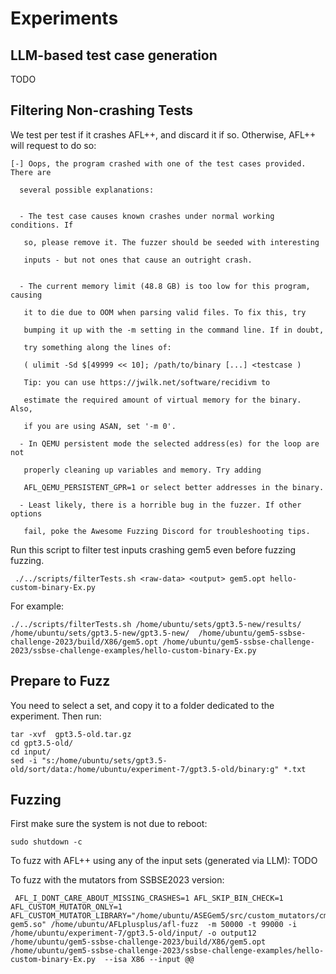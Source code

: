 # Experiments

## LLM-based test case generation

TODO

## Filtering Non-crashing Tests

We test per test if it crashes AFL++, and discard it if so. Otherwise, AFL++ will request to do so:
```
[-] Oops, the program crashed with one of the test cases provided. There are 

  several possible explanations: 

  
  - The test case causes known crashes under normal working conditions. If 

   so, please remove it. The fuzzer should be seeded with interesting 

   inputs - but not ones that cause an outright crash. 

  
  - The current memory limit (48.8 GB) is too low for this program, causing 

   it to die due to OOM when parsing valid files. To fix this, try 

   bumping it up with the -m setting in the command line. If in doubt, 

   try something along the lines of: 

   ( ulimit -Sd $[49999 << 10]; /path/to/binary [...] <testcase ) 

   Tip: you can use https://jwilk.net/software/recidivm to 

   estimate the required amount of virtual memory for the binary. Also, 

   if you are using ASAN, set '-m 0'. 

  - In QEMU persistent mode the selected address(es) for the loop are not 

   properly cleaning up variables and memory. Try adding 

   AFL_QEMU_PERSISTENT_GPR=1 or select better addresses in the binary. 

  - Least likely, there is a horrible bug in the fuzzer. If other options 

   fail, poke the Awesome Fuzzing Discord for troubleshooting tips. 
```

Run this script to filter test inputs crashing gem5 even before fuzzing fuzzing.
```
 ./../scripts/filterTests.sh <raw-data> <output> gem5.opt hello-custom-binary-Ex.py
```
For example:
```
./../scripts/filterTests.sh /home/ubuntu/sets/gpt3.5-new/results/ /home/ubuntu/sets/gpt3.5-new/gpt3.5-new/  /home/ubuntu/gem5-ssbse-challenge-2023/build/X86/gem5.opt /home/ubuntu/gem5-ssbse-challenge-2023/ssbse-challenge-examples/hello-custom-binary-Ex.py
```

## Prepare to Fuzz

You need to select a set, and copy it to a folder dedicated to the experiment. Then run:
```
tar -xvf  gpt3.5-old.tar.gz 
cd gpt3.5-old/
cd input/
sed -i "s:/home/ubuntu/sets/gpt3.5-old/sort/data:/home/ubuntu/experiment-7/gpt3.5-old/binary:g" *.txt
```

## Fuzzing
First make sure the system is not due to reboot:
```
sudo shutdown -c
```

To fuzz with AFL++ using any of the input sets (generated via LLM):
TODO

To fuzz with the mutators from SSBSE2023 version:
```
 AFL_I_DONT_CARE_ABOUT_MISSING_CRASHES=1 AFL_SKIP_BIN_CHECK=1 AFL_CUSTOM_MUTATOR_ONLY=1 AFL_CUSTOM_MUTATOR_LIBRARY="/home/ubuntu/ASEGem5/src/custom_mutators/cm-gem5.so" /home/ubuntu/AFLplusplus/afl-fuzz  -m 50000 -t 99000 -i /home/ubuntu/experiment-7/gpt3.5-old/input/ -o output12 /home/ubuntu/gem5-ssbse-challenge-2023/build/X86/gem5.opt /home/ubuntu/gem5-ssbse-challenge-2023/ssbse-challenge-examples/hello-custom-binary-Ex.py  --isa X86 --input @@
```
